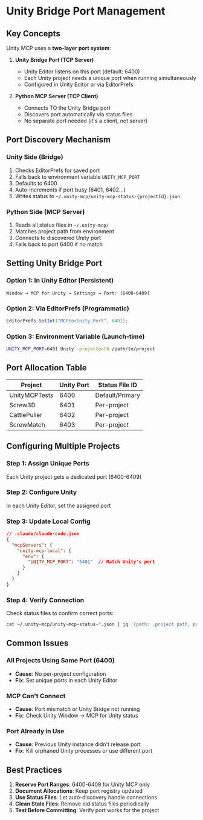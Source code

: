# Unity Bridge Port Management

## Key Concepts

Unity MCP uses a **two-layer port system**:

1. **Unity Bridge Port (TCP Server)**
   - Unity Editor listens on this port (default: 6400)
   - Each Unity project needs a unique port when running simultaneously
   - Configured in Unity Editor or via EditorPrefs

2. **Python MCP Server (TCP Client)**
   - Connects TO the Unity Bridge port
   - Discovers port automatically via status files
   - No separate port needed (it's a client, not server)

## Port Discovery Mechanism

### Unity Side (Bridge)
1. Checks EditorPrefs for saved port
2. Falls back to environment variable `UNITY_MCP_PORT`
3. Defaults to 6400
4. Auto-increments if port busy (6401, 6402...)
5. Writes status to `~/.unity-mcp/unity-mcp-status-{projectId}.json`

### Python Side (MCP Server)
1. Reads all status files in `~/.unity-mcp/`
2. Matches project path from environment
3. Connects to discovered Unity port
4. Falls back to port 6400 if no match

## Setting Unity Bridge Port

### Option 1: In Unity Editor (Persistent)
```
Window → MCP for Unity → Settings → Port: [6400-6409]
```

### Option 2: Via EditorPrefs (Programmatic)
```csharp
EditorPrefs.SetInt("MCPForUnity.Port", 6401);
```

### Option 3: Environment Variable (Launch-time)
```bash
UNITY_MCP_PORT=6401 Unity -projectpath /path/to/project
```

## Port Allocation Table

| Project | Unity Port | Status File ID |
|---------|------------|---------------|
| UnityMCPTests | 6400 | Default/Primary |
| Screw3D | 6401 | Per-project |
| CattlePuller | 6402 | Per-project |
| ScrewMatch | 6403 | Per-project |

## Configuring Multiple Projects

### Step 1: Assign Unique Ports
Each Unity project gets a dedicated port (6400-6409)

### Step 2: Configure Unity
In each Unity Editor, set the assigned port

### Step 3: Update Local Config
```json
// .claude/claude-code.json
{
  "mcpServers": {
    "unity-mcp-local": {
      "env": {
        "UNITY_MCP_PORT": "6401"  // Match Unity's port
      }
    }
  }
}
```

### Step 4: Verify Connection
Check status files to confirm correct ports:
```bash
cat ~/.unity-mcp/unity-mcp-status-*.json | jq '{path: .project_path, port: .unity_port}'
```

## Common Issues

### All Projects Using Same Port (6400)
- **Cause**: No per-project configuration
- **Fix**: Set unique ports in each Unity Editor

### MCP Can't Connect
- **Cause**: Port mismatch or Unity Bridge not running
- **Fix**: Check Unity Window → MCP for Unity status

### Port Already in Use
- **Cause**: Previous Unity instance didn't release port
- **Fix**: Kill orphaned Unity processes or use different port

## Best Practices

1. **Reserve Port Ranges**: 6400-6409 for Unity MCP only
2. **Document Allocations**: Keep port registry updated
3. **Use Status Files**: Let auto-discovery handle connections
4. **Clean Stale Files**: Remove old status files periodically
5. **Test Before Committing**: Verify port works for the project